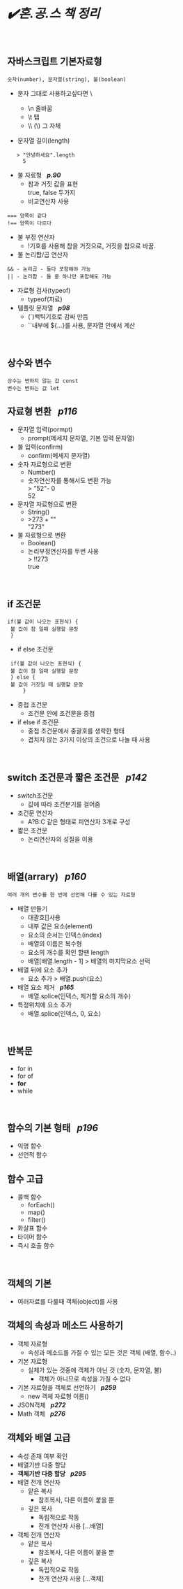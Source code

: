 # ***✔️혼.공.스 책 정리***
<br>   
   
## 자바스크립트 기본자료형
    숫자(number), 문자열(string), 불(boolean)   
 * 문자 그대로 사용하고싶다면 \   
   + \n 줄바꿈
   + \t 탭
   + \\\ (\\) 그 자체

 * 문자열 길이(length)
```
   > "안녕하세요".length   
     5
```

 * 불 자료형 &nbsp; ***p.90***
   + 참과 거짓 값을 표현   
     true, false 두가지
   + 비교연산자 사용
```
=== 양쪽이 같다
!== 양쪽이 다르다
```   
 * 불 부정 연산자
   + !기호를 사용해 참을 거짓으로, 거짓을 참으로 바꿈.
 * 불 논리합/곱 연산자
```
&& - 논리곱 - 둘다 포함해야 가능
|| - 논리합 - 둘 중 하나만 포함해도 가능
```
 * 자료형 검사(typeof)
   + typeof(자료)
 * 템플릿 문자열  &nbsp;  ***p98***
   + (`)백틱기호로 감싸 만듬
   + ``내부에 ${...}를 사용, 문자열 안에서 계산   

<br>

## 상수와 변수
    상수는 변하지 않는 값 const
    변수는 변하는 값 let   

## 자료형 변환 &nbsp; ***p116***
 * 문자열 입력(pormpt)
   + prompt(메세지 문자열, 기본 입력 문자열)
 * 불 입력(confirm)
   + confirm(메세지 문자열)
 * 숫자 자료형으로 변환
   + Number()
   + 숫자연산자를 통해서도 변환 가능   
     \> "52"- 0   
         52
 * 문자열 자료형으로 변환
   + String()
   + \>273 + ""   
      "273"
 * 불 자료형으로 변환
   + Boolean()
   + 논리부정연산자를 두번 사용   
    \> !!273   
      true

<br>

## if 조건문
    if(불 값이 나오는 표현식) {
     불 값이 참 일때 실행할 문장
     }
 * if else 조건문
```
 if(불 값이 나오는 표현식) {
 불 값이 참 일때 실행할 문장
 } else {
 불 값이 거짓일 때 실행할 문장
     }
```
 * 중첩 조건문
   + 조건문 안에 조건문을 중첩
 * if else if 조건문
   + 중첩 조건문에서 중괄호를 생략한 형태   
   + 겹치지 않는 3가지 이상의 조건으로 나눌 때 사용
<br>   

## switch 조건문과 짧은 조건문  &nbsp; ***p142***
 * switch조건문
   + 값에 따라 조건분기를 걸어줌
 * 조건문 연산자
   + A?B:C 같은 형태로 피연산자 3개로 구성
 * 짧은 조건문
   + 논리연산자의 성질을 이용
<br>   

## 배열(arrary) &nbsp; ***p160***
    여러 개의 변수를 한 번에 선언해 다룰 수 있는 자료형      
    
 * 배열 만들기   
   + 대괄호[]사용   
   + 내부 값은 요소(element)   
   + 요소의 순서는 인덱스(index)
   + 배열의 이름은 복수형
   + 요소의 개수를 확인 할땐 length
   + 배열[배열.length - 1] > 배열의 마지막요소 선택
 * 배열 뒤에 요소 추가
   + 요소 추가 > 배열.push(요소)
 * 배열 요소 제거  &nbsp; ***p165***
   + 배열.splice(인덱스, 제거할 요소의 개수)
 * 특정위치에 요소 추가
   + 배열.splice(인덱스, 0, 요소) 
<br>
   
## 반복문
 * for in
 * for of
 * **for**
 * while
 
<br>   

## 함수의 기본 형태  &nbsp; ***p196***
 * 익명 함수
 * 선언적 함수
## 함수 고급
 * 콜백 함수
    - forEach()
    - map()
    - filter()
 * 화살표 함수
 * 타이머 함수
 * 즉시 호출 함수
  
<br>   

## 객체의 기본
 * 여러자료를 다룰때 객체(object)를 사용
## 객체의 속성과 메소드 사용하기
 * 객체 자료형
   + 속성과 메소드를 가질 수 있는 모든 것은 객체 (배열, 함수..)
 * 기본 자료형
   + 실체가 있는 것중에 객체가 아닌 것 (숫자, 문자열, 불)
     - 객체가 아니므로 속성을 가질 수 없다
 * 기본 자료형을 객체로 선언하기  &nbsp; ***p259***
   + new 객체 자료형 이름()
 * JSON객체  &nbsp; ***p272***
 * Math 객체  &nbsp; ***p276***
## 객체와 배열 고급
 * 속성 존재 여부 확인
 * 배열기반 다중 할당
 * **객체기반 다중 할당** &nbsp; ***p295***
 * 배열 전개 연산자
   + 얕은 복사
     - 참조복사, 다른 이름이 붙을 뿐
   + 깊은 복사
     - 독립적으로 작동
     - 전개 연산자 사용 [...배열]
 * 객체 전개 연산자
   + 얕은 복사
     - 참조복사, 다른 이름이 붙을 뿐
   + 깊은 복사
     - 독립적으로 작동
     - 전개 연산자 사용 [...객체]
